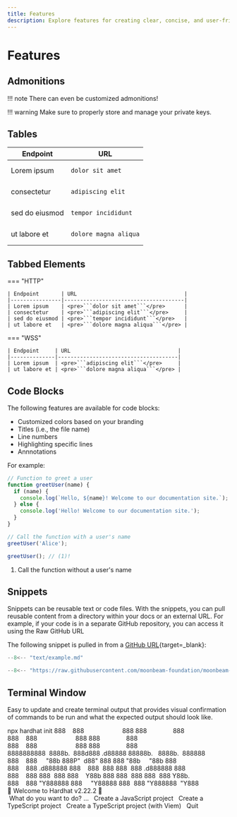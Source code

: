 ```yaml
---
title: Features
description: Explore features for creating clear, concise, and user-friendly documentation that engages and informs your audience.
---
```


# Features

## Admonitions

!!! note
    There can even be customized admonitions!

!!! warning
    Make sure to properly store and manage your private keys.

## Tables

| Endpoint       | URL                                  |
|----------------|--------------------------------------|
| Lorem ipsum    | <pre>```dolor sit amet```</pre>      |
| consectetur    | <pre>```adipiscing elit```</pre>     |
| sed do eiusmod | <pre>```tempor incididunt```</pre>   |
| ut labore et   | <pre>```dolore magna aliqua```</pre> |

## Tabbed Elements

=== "HTTP"

    | Endpoint       | URL                                  |
    |----------------|--------------------------------------|
    | Lorem ipsum    | <pre>```dolor sit amet```</pre>      |
    | consectetur    | <pre>```adipiscing elit```</pre>     |
    | sed do eiusmod | <pre>```tempor incididunt```</pre>   |
    | ut labore et   | <pre>```dolore magna aliqua```</pre> |

=== "WSS"

    | Endpoint     | URL                                  |
    |--------------|--------------------------------------|
    | Lorem ipsum  | <pre>```adipiscing elit```</pre>     |
    | ut labore et | <pre>```dolore magna aliqua```</pre> |

## Code Blocks

The following features are available for code blocks:

- Customized colors based on your branding
- Titles (i.e., the file name)
- Line numbers
- Highlighting specific lines
- Annnotations

For example:

```js title="example.js" linenums="1" hl_lines="10 11"
// Function to greet a user
function greetUser(name) {
  if (name) {
    console.log(`Hello, ${name}! Welcome to our documentation site.`);
  } else {
    console.log('Hello! Welcome to our documentation site.');
  }
}

// Call the function with a user's name
greetUser('Alice');

greetUser(); // (1)!
```

1. Call the function without a user's name

## Snippets

Snippets can be reusable text or code files. With the snippets, you can pull reusable content from a directory within your docs or an external URL. For example, if your code is in a separate GitHub repository, you can access it using the Raw GitHub URL

The following snippet is pulled in from a [GitHub URL](https://raw.githubusercontent.com/moonbeam-foundation/moonbeam-docs/master/.snippets/code/builders/build/substrate-api/polkadot-js-api/adding-accounts-mnemonic.js){target=\_blank}:

```js
--8<-- "text/example.md"
```

```js
--8<-- "https://raw.githubusercontent.com/moonbeam-foundation/moonbeam-docs/master/.snippets/code/builders/substrate/libraries/polkadot-js-api/adding-accounts-mnemonic.js"
```

## Terminal Window

Easy to update and create terminal output that provides visual confirmation of commands to be run and what the expected output should look like.

<div id="termynal" data-termynal>
  <span data-ty="input"><span class="file-path"></span>npx hardhat init</span>
  <span data-ty>888&nbsp;&nbsp;&nbsp;&nbsp;888&nbsp;&nbsp;&nbsp;&nbsp;&nbsp;&nbsp;&nbsp;&nbsp;&nbsp;&nbsp;&nbsp;&nbsp;&nbsp;&nbsp;&nbsp;&nbsp;&nbsp;&nbsp;&nbsp;&nbsp;&nbsp;&nbsp;888&nbsp;888&nbsp;&nbsp;&nbsp;&nbsp;&nbsp;&nbsp;&nbsp;&nbsp;&nbsp;&nbsp;&nbsp;&nbsp;&nbsp;&nbsp;&nbsp;888</span>
  <span data-ty>888&nbsp;&nbsp;&nbsp;&nbsp;888&nbsp;&nbsp;&nbsp;&nbsp;&nbsp;&nbsp;&nbsp;&nbsp;&nbsp;&nbsp;&nbsp;&nbsp;&nbsp;&nbsp;&nbsp;&nbsp;&nbsp;&nbsp;&nbsp;&nbsp;&nbsp;&nbsp;888&nbsp;888&nbsp;&nbsp;&nbsp;&nbsp;&nbsp;&nbsp;&nbsp;&nbsp;&nbsp;&nbsp;&nbsp;&nbsp;&nbsp;&nbsp;&nbsp;888</span>
  <span data-ty>888&nbsp;&nbsp;&nbsp;&nbsp;888&nbsp;&nbsp;&nbsp;&nbsp;&nbsp;&nbsp;&nbsp;&nbsp;&nbsp;&nbsp;&nbsp;&nbsp;&nbsp;&nbsp;&nbsp;&nbsp;&nbsp;&nbsp;&nbsp;&nbsp;&nbsp;&nbsp;888&nbsp;888&nbsp;&nbsp;&nbsp;&nbsp;&nbsp;&nbsp;&nbsp;&nbsp;&nbsp;&nbsp;&nbsp;&nbsp;&nbsp;&nbsp;&nbsp;888</span>
  <span data-ty>8888888888&nbsp;&nbsp;8888b.&nbsp;&nbsp;888d888&nbsp;.d88888&nbsp;88888b.&nbsp;&nbsp;&nbsp;8888b.&nbsp;&nbsp;888888</span>
  <span data-ty>888&nbsp;&nbsp;&nbsp;&nbsp;888&nbsp;&nbsp;&nbsp;&nbsp;&nbsp;"88b&nbsp;888P"&nbsp;&nbsp;d88"&nbsp;888&nbsp;888&nbsp;"88b&nbsp;&nbsp;&nbsp;&nbsp;&nbsp;"88b&nbsp;888</span>
  <span data-ty>888&nbsp;&nbsp;&nbsp;&nbsp;888&nbsp;.d888888&nbsp;888&nbsp;&nbsp;&nbsp;&nbsp;888&nbsp;&nbsp;888&nbsp;888&nbsp;&nbsp;888&nbsp;.d888888&nbsp;888</span>
  <span data-ty>888&nbsp;&nbsp;&nbsp;&nbsp;888&nbsp;888&nbsp;&nbsp;888&nbsp;888&nbsp;&nbsp;&nbsp;&nbsp;Y88b&nbsp;888&nbsp;888&nbsp;&nbsp;888&nbsp;888&nbsp;&nbsp;888&nbsp;Y88b.</span>
  <span data-ty>888&nbsp;&nbsp;&nbsp;&nbsp;888&nbsp;"Y888888&nbsp;888&nbsp;&nbsp;&nbsp;&nbsp;&nbsp;"Y88888&nbsp;888&nbsp;&nbsp;888&nbsp;"Y888888&nbsp;&nbsp;"Y888</span>
    <br>
  <span data-ty>👷 Welcome to Hardhat v2.22.2 👷‍</span>
    <br>
  <span data-ty="input" data-ty-prompt="?">&nbsp;What do you want to do? …</span>
  <span data-ty>&nbsp;&nbsp;Create a JavaScript project </span>
  <span data-ty>&nbsp;&nbsp;Create a TypeScript project </span>
  <span data-ty>&nbsp;&nbsp;Create a TypeScript project (with Viem) </span>
  <span data-ty="input" data-ty-prompt="❯ Create an empty hardhat.config.js"></span>
  <span data-ty>&nbsp;&nbsp;Quit </span>
</div>
